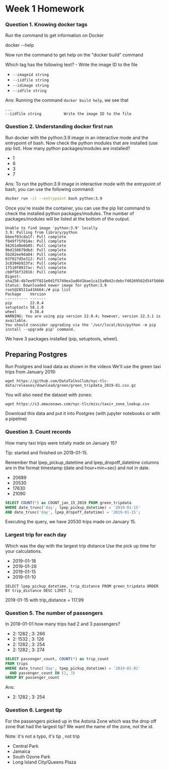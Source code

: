 # Week 1 Homework

### Question 1. Knowing docker tags

Run the command to get information on Docker

docker --help

Now run the command to get help on the "docker build" command

Which tag has the following text? - Write the image ID to the file

* `--imageid string`
* `--iidfile string`
* `--idimage string`
* `--idfile string`

Ans: Running the command `docker build help`, we see that
```
...
--iidfile string          Write the image ID to the file
```

### Question 2. Understanding docker first run

Run docker with the python:3.9 image in an interactive mode and the entrypoint of bash. Now check the python modules that are installed (use pip list). How many python packages/modules are installed?

* 1
* 6
* 3
* 7

Ans: To run the python:3.9 image in interactive mode with the entrypoint of bash, you can use the following command:

```sh
docker run -it --entrypoint bash python:3.9
```

Once you're inside the container, you can use the pip list command to check the installed python packages/modules. The number of packages/modules will be listed at the bottom of the output.

```
Unable to find image 'python:3.9' locally
3.9: Pulling from library/python
bbeef03cda1f: Pull complete 
f049f75f014e: Pull complete 
56261d0e6b05: Pull complete 
9bd150679dbd: Pull complete 
5b282ee9da04: Pull complete 
03f027d5e312: Pull complete 
3c8304b923fa: Pull complete 
1f510f0937ac: Pull complete 
cb0f5bf32016: Pull complete 
Digest: sha256:4b7ee97f021e0d1f5749ea3ad6d1bae1ca15a9b42cdebcf40269502d54f56666
Status: Downloaded newer image for python:3.9
root@28521a416664:/# pip list
Package    Version
---------- -------
pip        22.0.4
setuptools 58.1.0
wheel      0.38.4
WARNING: You are using pip version 22.0.4; however, version 22.3.1 is available.
You should consider upgrading via the '/usr/local/bin/python -m pip install --upgrade pip' command.
```

We have 3 packages installed (pip, setuptools, wheel).

## Preparing Postgres

Run Postgres and load data as shown in the videos We'll use the green taxi trips from January 2019:
```
wget https://github.com/DataTalksClub/nyc-tlc-data/releases/download/green/green_tripdata_2019-01.csv.gz
```
You will also need the dataset with zones:
```
wget https://s3.amazonaws.com/nyc-tlc/misc/taxi+_zone_lookup.csv
```
Download this data and put it into Postgres (with jupyter notebooks or with a pipeline)

### Question 3. Count records

How many taxi trips were totally made on January 15?

Tip: started and finished on 2019-01-15.

Remember that lpep_pickup_datetime and lpep_dropoff_datetime columns are in the format timestamp (date and hour+min+sec) and not in date.

* 20689
* 20530
* 17630
* 21090

```sql
SELECT COUNT(*) as COUNT_jan_15_2019 FROM green_tripdata
WHERE date_trunc('day', lpep_pickup_datetime) = '2019-01-15'
AND date_trunc('day', lpep_dropoff_datetime) = '2019-01-15';
```

Executing the query, we have 20530 trips made on January 15.

### Largest trip for each day
Which was the day with the largest trip distance Use the pick up time for your calculations.

* 2019-01-18
* 2019-01-28
* 2019-01-15
* 2019-01-10

```
SELECT lpep_pickup_datetime, trip_distance FROM green_tripdata ORDER BY trip_distance DESC LIMIT 1;
```

2019-01-15 with trip_distance = 117.99

### Question 5. The number of passengers

In 2019-01-01 how many trips had 2 and 3 passengers?

* 2: 1282 ; 3: 266
* 2: 1532 ; 3: 126
* 2: 1282 ; 3: 254
* 2: 1282 ; 3: 274

```sql
SELECT passenger_count, COUNT(*) as trip_count
FROM trips
WHERE date_trunc('day', tpep_pickup_datetime) = '2019-01-01'
  AND passenger_count IN (2, 3)
GROUP BY passenger_count
```

Ans: 
* 2: 1282 ; 3: 254

### Question 6. Largest tip

For the passengers picked up in the Astoria Zone which was the drop off zone that had the largest tip? We want the name of the zone, not the id.

Note: it's not a typo, it's tip , not trip

* Central Park
* Jamaica
* South Ozone Park
* Long Island City/Queens Plaza
